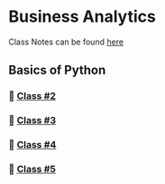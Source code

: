 # Business Analytics

Class Notes can be found [here](https://daffodil-brand-804.notion.site/Business-Analytics-Class-Notes-10252d8e3f6d80e9ac88c5e1e61881ad)

## **Basics of Python**
###  📝 [Class #2](https://daffodil-brand-804.notion.site/Class-2-10252d8e3f6d806187f1cf1506a814b6)
###  📝 [Class #3](https://daffodil-brand-804.notion.site/Class-3-10252d8e3f6d8076a73bd396165f5d7a)
###  📝 [Class #4](https://daffodil-brand-804.notion.site/Class-4-10252d8e3f6d80e79511f3adf7a660ed)
###  📝 [Class #5](https://daffodil-brand-804.notion.site/Class-5-9fcea9e6656d4a4787a7666b82ca5229)




